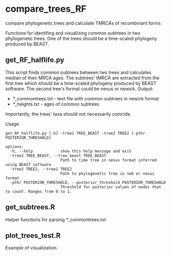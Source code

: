 # compare_trees_RF
compare phylogenetic trees and calculate TMRCAs of recombinant forms 

Functions for identifing and visualizing common subtrees in two phylogenetic trees. One of the trees should be a time-scaled phylogeny produced by BEAST.


## get_RF_halflife.py

This script finds common subtrees between two trees and calculates median of their MRCA ages. The subtrees' tMRCA are extracted from the first tree which should be a time-scaled phylogeny produced by BEAST software. The second tree's format could be nexus or newick. Output:
- *_commontrees.txt - text file with common subtrees in newick format
- *_heights.txt - ages of common subtrees

Importantly, the trees' taxa should not necessarily coincide. 

Usage
```
get_RF_halflife.py [-h] -tree1 TREE_BEAST -tree2 TREE2 [-pthr POSTERIOR_THRESHOLD]

options:
  -h, --help            show this help message and exit
  -tree1 TREE_BEAST, --tree_beast TREE_BEAST
                        Path to time tree in nexus format inferred using BEAST software
  -tree2 TREE2, --tree2 TREE2
                        Path to phylogenetic tree in nwk or nexus format
  -pthr POSTERIOR_THRESHOLD, --posterior_threshold POSTERIOR_THRESHOLD
                        Threshold for posterior values of nodes that to count. Ranges from 0 to 1.
```


## get_subtrees.R

Helper functions for parsing *_commontrees.txt


## plot_trees_test.R

Example of visualization.